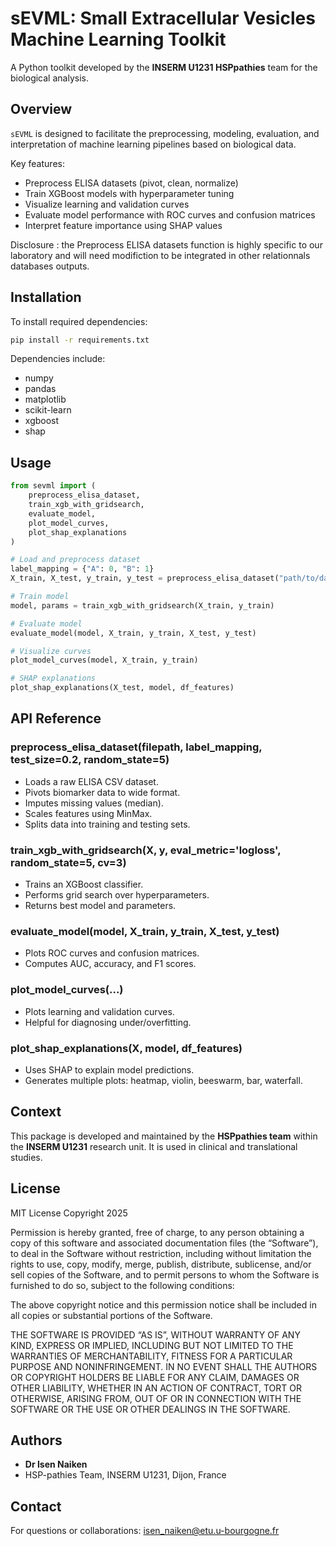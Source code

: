 # sEVML: Small Extracellular Vesicles Machine Learning Toolkit

A Python toolkit developed by the **INSERM U1231 HSPpathies** team for the biological analysis.

## Overview

`sEVML` is designed to facilitate the preprocessing, modeling, evaluation, and interpretation of machine learning pipelines based on biological data.

Key features:
- Preprocess ELISA datasets (pivot, clean, normalize)
- Train XGBoost models with hyperparameter tuning
- Visualize learning and validation curves
- Evaluate model performance with ROC curves and confusion matrices
- Interpret feature importance using SHAP values

Disclosure : the Preprocess ELISA datasets function is highly specific to our laboratory and will need modifiction to be integrated in other relationnals databases outputs.

## Installation

To install required dependencies:

```bash
pip install -r requirements.txt
```

Dependencies include:
- numpy
- pandas
- matplotlib
- scikit-learn
- xgboost
- shap

## Usage

```python
from sevml import (
    preprocess_elisa_dataset,
    train_xgb_with_gridsearch,
    evaluate_model,
    plot_model_curves,
    plot_shap_explanations
)

# Load and preprocess dataset
label_mapping = {"A": 0, "B": 1}
X_train, X_test, y_train, y_test = preprocess_elisa_dataset("path/to/data.csv", label_mapping)

# Train model
model, params = train_xgb_with_gridsearch(X_train, y_train)

# Evaluate model
evaluate_model(model, X_train, y_train, X_test, y_test)

# Visualize curves
plot_model_curves(model, X_train, y_train)

# SHAP explanations
plot_shap_explanations(X_test, model, df_features)
```

## API Reference

### preprocess_elisa_dataset(filepath, label_mapping, test_size=0.2, random_state=5)
- Loads a raw ELISA CSV dataset.
- Pivots biomarker data to wide format.
- Imputes missing values (median).
- Scales features using MinMax.
- Splits data into training and testing sets.

### train_xgb_with_gridsearch(X, y, eval_metric='logloss', random_state=5, cv=3)
- Trains an XGBoost classifier.
- Performs grid search over hyperparameters.
- Returns best model and parameters.

### evaluate_model(model, X_train, y_train, X_test, y_test)
- Plots ROC curves and confusion matrices.
- Computes AUC, accuracy, and F1 scores.

### plot_model_curves(...)
- Plots learning and validation curves.
- Helpful for diagnosing under/overfitting.

### plot_shap_explanations(X, model, df_features)
- Uses SHAP to explain model predictions.
- Generates multiple plots: heatmap, violin, beeswarm, bar, waterfall.

## Context

This package is developed and maintained by the **HSPpathies team** within the **INSERM U1231** research unit. It is used in clinical and translational studies.

## License

MIT License
Copyright 2025

Permission is hereby granted, free of charge, to any person obtaining a copy of this software and associated documentation files (the “Software”), to deal in the Software without restriction, including without limitation the rights to use, copy, modify, merge, publish, distribute, sublicense, and/or sell copies of the Software, and to permit persons to whom the Software is furnished to do so, subject to the following conditions:

The above copyright notice and this permission notice shall be included in all copies or substantial portions of the Software.

THE SOFTWARE IS PROVIDED “AS IS”, WITHOUT WARRANTY OF ANY KIND, EXPRESS OR IMPLIED, INCLUDING BUT NOT LIMITED TO THE WARRANTIES OF MERCHANTABILITY, FITNESS FOR A PARTICULAR PURPOSE AND NONINFRINGEMENT. IN NO EVENT SHALL THE AUTHORS OR COPYRIGHT HOLDERS BE LIABLE FOR ANY CLAIM, DAMAGES OR OTHER LIABILITY, WHETHER IN AN ACTION OF CONTRACT, TORT OR OTHERWISE, ARISING FROM, OUT OF OR IN CONNECTION WITH THE SOFTWARE OR THE USE OR OTHER DEALINGS IN THE SOFTWARE.


## Authors

- **Dr Isen Naiken**
- HSP-pathies Team, INSERM U1231, Dijon, France

## Contact
For questions or collaborations: [isen_naiken@etu.u-bourgogne.fr](mailto:isen_naiken@etu.u-bourgogne.fr)
